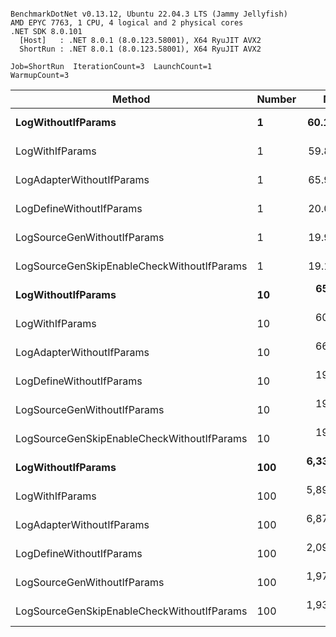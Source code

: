 ```

BenchmarkDotNet v0.13.12, Ubuntu 22.04.3 LTS (Jammy Jellyfish)
AMD EPYC 7763, 1 CPU, 4 logical and 2 physical cores
.NET SDK 8.0.101
  [Host]   : .NET 8.0.1 (8.0.123.58001), X64 RyuJIT AVX2
  ShortRun : .NET 8.0.1 (8.0.123.58001), X64 RyuJIT AVX2

Job=ShortRun  IterationCount=3  LaunchCount=1  
WarmupCount=3  

```
| Method                                     | Number | Mean        | Error      | StdDev    | Min         | Max         | Gen0   | Allocated |
|------------------------------------------- |------- |------------:|-----------:|----------:|------------:|------------:|-------:|----------:|
| **LogWithoutIfParams**                         | **1**      |    **60.14 ns** |   **0.155 ns** |  **0.008 ns** |    **60.13 ns** |    **60.15 ns** | **0.0010** |      **88 B** |
| LogWithIfParams                            | 1      |    59.84 ns |  23.185 ns |  1.271 ns |    58.84 ns |    61.27 ns | 0.0010 |      88 B |
| LogAdapterWithoutIfParams                  | 1      |    65.96 ns |  13.714 ns |  0.752 ns |    65.51 ns |    66.83 ns | 0.0010 |      88 B |
| LogDefineWithoutIfParams                   | 1      |    20.06 ns |   3.041 ns |  0.167 ns |    19.87 ns |    20.16 ns |      - |         - |
| LogSourceGenWithoutIfParams                | 1      |    19.91 ns |   5.866 ns |  0.322 ns |    19.69 ns |    20.28 ns |      - |         - |
| LogSourceGenSkipEnableCheckWithoutIfParams | 1      |    19.16 ns |   0.780 ns |  0.043 ns |    19.13 ns |    19.21 ns |      - |         - |
| **LogWithoutIfParams**                         | **10**     |   **655.68 ns** | **184.368 ns** | **10.106 ns** |   **649.77 ns** |   **667.35 ns** | **0.0105** |     **880 B** |
| LogWithIfParams                            | 10     |   602.44 ns |  27.861 ns |  1.527 ns |   601.30 ns |   604.17 ns | 0.0105 |     880 B |
| LogAdapterWithoutIfParams                  | 10     |   668.88 ns |  17.315 ns |  0.949 ns |   668.09 ns |   669.93 ns | 0.0105 |     880 B |
| LogDefineWithoutIfParams                   | 10     |   198.67 ns |  10.785 ns |  0.591 ns |   197.98 ns |   199.01 ns |      - |         - |
| LogSourceGenWithoutIfParams                | 10     |   197.00 ns |   1.160 ns |  0.064 ns |   196.96 ns |   197.07 ns |      - |         - |
| LogSourceGenSkipEnableCheckWithoutIfParams | 10     |   192.78 ns |  27.569 ns |  1.511 ns |   191.05 ns |   193.85 ns |      - |         - |
| **LogWithoutIfParams**                         | **100**    | **6,333.98 ns** | **688.485 ns** | **37.738 ns** | **6,290.74 ns** | **6,360.25 ns** | **0.0992** |    **8800 B** |
| LogWithIfParams                            | 100    | 5,899.55 ns | 103.392 ns |  5.667 ns | 5,893.01 ns | 5,903.02 ns | 0.0992 |    8800 B |
| LogAdapterWithoutIfParams                  | 100    | 6,877.91 ns | 244.854 ns | 13.421 ns | 6,863.21 ns | 6,889.51 ns | 0.0992 |    8800 B |
| LogDefineWithoutIfParams                   | 100    | 2,093.23 ns | 110.665 ns |  6.066 ns | 2,089.43 ns | 2,100.23 ns |      - |         - |
| LogSourceGenWithoutIfParams                | 100    | 1,979.91 ns |   6.006 ns |  0.329 ns | 1,979.53 ns | 1,980.16 ns |      - |         - |
| LogSourceGenSkipEnableCheckWithoutIfParams | 100    | 1,933.43 ns |  34.727 ns |  1.903 ns | 1,931.33 ns | 1,935.04 ns |      - |         - |
